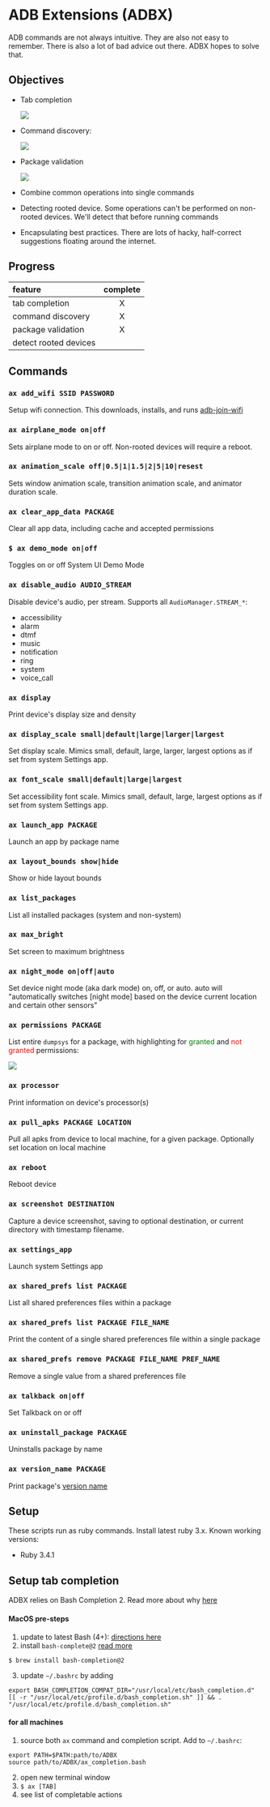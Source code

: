 # ADB Extensions (ADBX)

ADB commands are not always intuitive. They are also not easy to remember. There is also a lot of bad advice out there. ADBX hopes to solve that.


## Objectives

* Tab completion

	![](tab_completion.gif)

* Command discovery:

	![](command_discovery.gif)

* Package validation

	![](package_validation.gif)

* Combine common operations into single commands
* Detecting rooted device. Some operations can't be performed on non-rooted devices. We'll detect that before running commands
* Encapsulating best practices. There are lots of hacky, half-correct suggestions floating around the internet.


## Progress

| feature | complete |
|:---|:---:|
| tab completion |X|
| command discovery | X |
| package validation | X |
| detect rooted devices | |


## Commands

### `ax add_wifi SSID PASSWORD`

Setup wifi connection. This downloads, installs, and runs [adb-join-wifi](https://github.com/steinwurf/adb-join-wifi)

### `ax airplane_mode on|off`

Sets airplane mode to on or off. Non-rooted devices will require a reboot.

### `ax animation_scale off|0.5|1|1.5|2|5|10|resest`

Sets window animation scale, transition animation scale, and animator duration scale.

### `ax clear_app_data PACKAGE`

Clear all app data, including cache and accepted permissions

### `$ ax demo_mode on|off`

Toggles on or off System UI Demo Mode

### `ax disable_audio AUDIO_STREAM`

Disable device's audio, per stream. Supports all `AudioManager.STREAM_*`:

 * accessibility
 * alarm
 * dtmf
 * music
 * notification
 * ring
 * system
 * voice_call

### `ax display`

Print device's display size and density

### `ax display_scale small|default|large|larger|largest`

Set display scale. Mimics small, default, large, larger, largest options as if set from system Settings app.

### `ax font_scale small|default|large|largest`

Set accessibility font scale. Mimics small, default, large, largest options as if set from system Settings app.

### `ax launch_app PACKAGE`

Launch an app by package name

### `ax layout_bounds show|hide`

Show or hide layout bounds

### `ax list_packages`

List all installed packages (system and non-system)

### `ax max_bright`

Set screen to maximum brightness

### `ax night_mode on|off|auto`

Set device night mode (aka dark mode) on, off, or auto. auto will "automatically switches [night mode] based on the device current location and certain other sensors"

### `ax permissions PACKAGE`

List entire `dumpsys` for a package, with highlighting for <span style="color:green">granted</span> and <span style="color:red">not granted</span> permissions:

![](images/permissiondump.png)

### `ax processor`

Print information on device's processor(s)

### `ax pull_apks PACKAGE LOCATION`

Pull all apks from device to local machine, for a given package. Optionally set location on local machine

### `ax reboot`

Reboot device

### `ax screenshot DESTINATION`

Capture a device screenshot, saving to optional destination, or current directory with timestamp filename.

### `ax settings_app`

Launch system Settings app

### `ax shared_prefs list PACKAGE`

List all shared preferences files within a package

### `ax shared_prefs list PACKAGE FILE_NAME`

Print the content of a single shared preferences file within a single package

### `ax shared_prefs remove PACKAGE FILE_NAME PREF_NAME`

Remove a single value from a shared preferences file

### `ax talkback on|off`

Set Talkback on or off

### `ax uninstall_package PACKAGE`

Uninstalls package by name

### `ax version_name PACKAGE`

Print package's [version name](https://developer.android.com/guide/topics/manifest/manifest-element#vname)

## Setup

These scripts run as ruby commands. Install latest ruby 3.x. Known working versions:

* Ruby 3.4.1

## Setup tab completion

ADBX relies on Bash Completion 2. Read more about why [here](https://itnext.io/programmable-completion-for-bash-on-macos-f81a0103080b)

#### MacOS pre-steps

1. update to latest Bash (4+): [directions here](https://medium.com/@weibeld/upgrading-bash-on-macos-7138bd1066ba)
2. install `bash-complete@2` [read more](https://itnext.io/programmable-completion-for-bash-on-macos-f81a0103080b)

```
$ brew install bash-completion@2
```

3. update `~/.bashrc` by adding

```
export BASH_COMPLETION_COMPAT_DIR="/usr/local/etc/bash_completion.d"
[[ -r "/usr/local/etc/profile.d/bash_completion.sh" ]] && . "/usr/local/etc/profile.d/bash_completion.sh"
```

#### for all machines

1. source both `ax` command and completion script. Add to `~/.bashrc`:

```
export PATH=$PATH:path/to/ADBX
source path/to/ADBX/ax_completion.bash
```

2. open new terminal window
3. `$ ax [TAB]`
4. see list of completable actions

